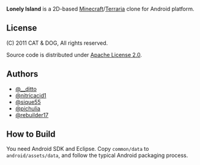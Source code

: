 **Lonely Island** is a 2D-based [Minecraft](http://www.minecraft.net/)/[Terraria](http://www.terraria.org/) clone for Android platform.


License
-------
(C) 2011 CAT & DOG, All rights reserved.

Source code is distributed under [Apache License 2.0](http://www.apache.org/licenses/LICENSE-2.0).


Authors
-------
* [@__ditto](http://twitter.com/__ditto)
* [@nitricacid1](http://twitter.com/nitricacid1)
* [@sique55](http://twitter.com/sique55)
* [@pichulia](http://twitter.com/pichulia)
* [@rebuilder17](http://twitter.com/rebuilder17)


How to Build
------------
You need Android SDK and Eclipse. Copy `common/data` to `android/assets/data`, and follow the typical Android packaging process.
